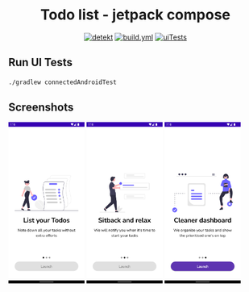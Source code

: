<div align="center">
  <h1> Todo list - jetpack compose </h1>
  <a href="https://github.com/fayaz07/Todo-compose/actions/workflows/detekt.yml"><img src="https://github.com/fayaz07/Todo-compose/actions/workflows/detekt.yml/badge.svg" alt="detekt"></a>
  <a href="https://github.com/fayaz07/Todo-compose/actions/workflows/build.yml"><img src="https://github.com/fayaz07/Todo-compose/actions/workflows/build.yml/badge.svg" alt="build.yml"></a>
  <a href="https://github.com/fayaz07/Todo-compose/actions/workflows/ui_tests.yml"><img src="https://github.com/fayaz07/Todo-compose/actions/workflows/ui_tests.yml/badge.svg" alt="uiTests"></a>
</div>

## Run UI Tests
```bash
./gradlew connectedAndroidTest
```

## Screenshots

<img src="screenshots/onboarding_1.png" height="30%" width="30%" /> <img src="screenshots/onboarding_2.png" height="30%" width="30%" />  <img src="screenshots/onboarding_3.png" height="30%" width="30%" /> 
